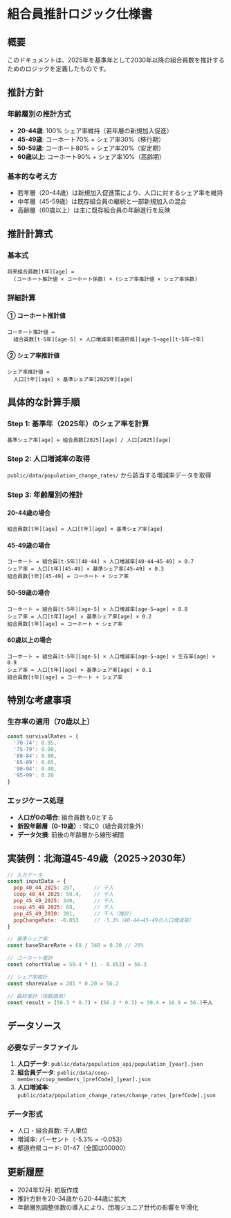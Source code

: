 # 組合員推計ロジック仕様書

## 概要
このドキュメントは、2025年を基準年として2030年以降の組合員数を推計するためのロジックを定義したものです。

## 推計方針

### 年齢層別の推計方式
- **20-44歳**: 100% シェア率維持（若年層の新規加入促進）
- **45-49歳**: コーホート70% + シェア率30%（移行期）
- **50-59歳**: コーホート80% + シェア率20%（安定期）
- **60歳以上**: コーホート90% + シェア率10%（高齢期）

### 基本的な考え方
- 若年層（20-44歳）は新規加入促進策により、人口に対するシェア率を維持
- 中年層（45-59歳）は既存組合員の継続と一部新規加入の混合
- 高齢層（60歳以上）は主に既存組合員の年齢進行を反映

## 推計計算式

### 基本式
```
将来組合員数[t年][age] = 
  (コーホート推計値 × コーホート係数) + (シェア率推計値 × シェア率係数)
```

### 詳細計算

#### ① コーホート推計値
```
コーホート推計値 = 
  組合員数[t-5年][age-5] × 人口増減率[都道府県][age-5→age][t-5年→t年]
```

#### ② シェア率推計値
```
シェア率推計値 = 
  人口[t年][age] × 基準シェア率[2025年][age]
```

## 具体的な計算手順

### Step 1: 基準年（2025年）のシェア率を計算
```
基準シェア率[age] = 組合員数[2025][age] / 人口[2025][age]
```

### Step 2: 人口増減率の取得
`public/data/population_change_rates/` から該当する増減率データを取得

### Step 3: 年齢層別の推計

#### 20-44歳の場合
```
組合員数[t年][age] = 人口[t年][age] × 基準シェア率[age]
```

#### 45-49歳の場合
```
コーホート = 組合員[t-5年][40-44] × 人口増減率[40-44→45-49] × 0.7
シェア率 = 人口[t年][45-49] × 基準シェア率[45-49] × 0.3
組合員数[t年][45-49] = コーホート + シェア率
```

#### 50-59歳の場合
```
コーホート = 組合員[t-5年][age-5] × 人口増減率[age-5→age] × 0.8
シェア率 = 人口[t年][age] × 基準シェア率[age] × 0.2
組合員数[t年][age] = コーホート + シェア率
```

#### 60歳以上の場合
```
コーホート = 組合員[t-5年][age-5] × 人口増減率[age-5→age] × 生存率[age] × 0.9
シェア率 = 人口[t年][age] × 基準シェア率[age] × 0.1
組合員数[t年][age] = コーホート + シェア率
```

## 特別な考慮事項

### 生存率の適用（70歳以上）
```javascript
const survivalRates = {
  '70-74': 0.95,
  '75-79': 0.90,
  '80-84': 0.80,
  '85-89': 0.65,
  '90-94': 0.40,
  '95-99': 0.20
}
```

### エッジケース処理
- **人口が0の場合**: 組合員数も0とする
- **新設年齢層（0-19歳）**: 常に0（組合員対象外）
- **データ欠損**: 前後の年齢層から線形補間

## 実装例：北海道45-49歳（2025→2030年）

```javascript
// 入力データ
const inputData = {
  pop_40_44_2025: 297,      // 千人
  coop_40_44_2025: 59.4,    // 千人
  pop_45_49_2025: 340,      // 千人
  coop_45_49_2025: 68,      // 千人
  pop_45_49_2030: 281,      // 千人（推計）
  popChangeRate: -0.053     // -5.3%（40-44→45-49の人口増減率）
}

// 基準シェア率
const baseShareRate = 68 / 340 = 0.20 // 20%

// コーホート推計
const cohortValue = 59.4 * (1 - 0.053) = 56.3

// シェア率推計
const shareValue = 281 * 0.20 = 56.2

// 最終推計（係数適用）
const result = (56.3 * 0.7) + (56.2 * 0.3) = 39.4 + 16.9 = 56.3千人
```

## データソース

### 必要なデータファイル
1. **人口データ**: `public/data/population_api/population_[year].json`
2. **組合員データ**: `public/data/coop-members/coop_members_[prefCode]_[year].json`
3. **人口増減率**: `public/data/population_change_rates/change_rates_[prefCode].json`

### データ形式
- 人口・組合員数: 千人単位
- 増減率: パーセント（-5.3% = -0.053）
- 都道府県コード: 01-47（全国は00000）

## 更新履歴
- 2024年12月: 初版作成
- 推計方針を20-34歳から20-44歳に拡大
- 年齢層別調整係数の導入により、団塊ジュニア世代の影響を平滑化